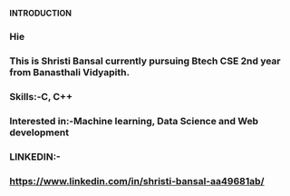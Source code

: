 **INTRODUCTION**

### Hie
### This is Shristi Bansal currently pursuing Btech CSE 2nd year from Banasthali Vidyapith.
### Skills:-C, C++
### Interested in:-Machine learning, Data Science and Web development
### LINKEDIN:-
### https://www.linkedin.com/in/shristi-bansal-aa49681ab/</P>
